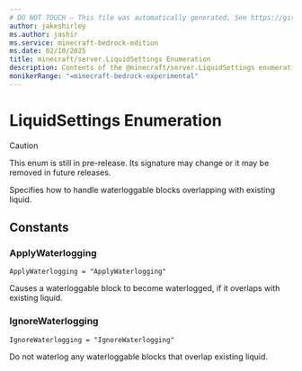 ```yaml
---
# DO NOT TOUCH — This file was automatically generated. See https://github.com/mojang/minecraftapidocsgenerator to modify descriptions, examples, etc.
author: jakeshirley
ms.author: jashir
ms.service: minecraft-bedrock-edition
ms.date: 02/10/2025
title: minecraft/server.LiquidSettings Enumeration
description: Contents of the @minecraft/server.LiquidSettings enumeration.
monikerRange: "=minecraft-bedrock-experimental"
---
```

# LiquidSettings Enumeration

> [!CAUTION]
> This enum is still in pre-release.  Its signature may change or it may be removed in future releases.

Specifies how to handle waterloggable blocks overlapping with existing liquid.

## Constants
### **ApplyWaterlogging**
`ApplyWaterlogging = "ApplyWaterlogging"`

Causes a waterloggable block to become waterlogged, if it overlaps with existing liquid.
### **IgnoreWaterlogging**
`IgnoreWaterlogging = "IgnoreWaterlogging"`

Do not waterlog any waterloggable blocks that overlap existing liquid.
